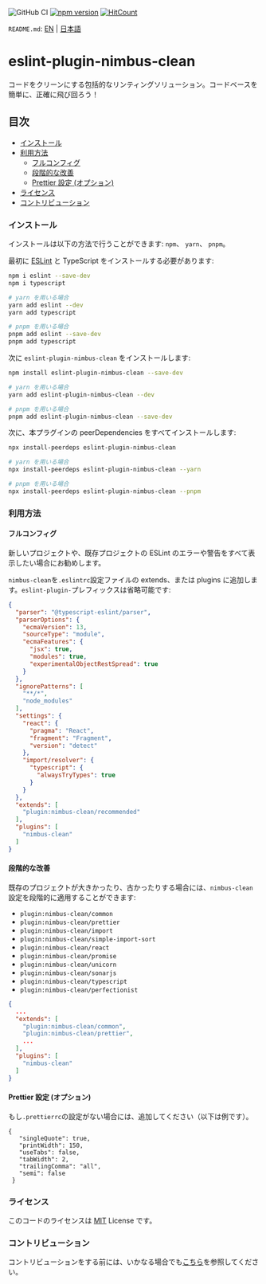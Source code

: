 ![GitHub CI](https://github.com/dipiash/eslint-plugin-nimbus-clean/actions/workflows/ci.yml/badge.svg)
[![npm version](https://badge.fury.io/js/eslint-plugin-nimbus-clean.svg?v=0.2.4)](https://badge.fury.io/js/eslint-plugin-nimbus-clean)
[![HitCount](https://hits.dwyl.com/dipiash/eslint-plugin-nimbus-clean.svg?style=flat-square)](http://hits.dwyl.com/dipiash/eslint-plugin-nimbus-clean)

`README.md`: [EN](/README.md) | [日本語](/docs/ja/README.md)

# eslint-plugin-nimbus-clean

コードをクリーンにする包括的なリンティングソリューション。コードベースを簡単に、正確に飛び回ろう！

## 目次

<!-- toc -->

- [インストール](#%E3%82%A4%E3%83%B3%E3%82%B9%E3%83%88%E3%83%BC%E3%83%AB)
- [利用方法](#%E5%88%A9%E7%94%A8%E6%96%B9%E6%B3%95)
  * [フルコンフィグ](#%E3%83%95%E3%83%AB%E3%82%B3%E3%83%B3%E3%83%95%E3%82%A3%E3%82%B0)
  * [段階的な改善](#%E6%AE%B5%E9%9A%8E%E7%9A%84%E3%81%AA%E6%94%B9%E5%96%84)
  * [Prettier 設定 (オプション)](#prettier-%E8%A8%AD%E5%AE%9A-%E3%82%AA%E3%83%97%E3%82%B7%E3%83%A7%E3%83%B3)
- [ライセンス](#%E3%83%A9%E3%82%A4%E3%82%BB%E3%83%B3%E3%82%B9)
- [コントリビューション](#%E3%82%B3%E3%83%B3%E3%83%88%E3%83%AA%E3%83%93%E3%83%A5%E3%83%BC%E3%82%B7%E3%83%A7%E3%83%B3)

<!-- tocstop -->

### インストール

インストールは以下の方法で行うことができます: `npm`、 `yarn`、 `pnpm`。

最初に [ESLint](https://eslint.org/) と TypeScript をインストールする必要があります:

```sh
npm i eslint --save-dev
npm i typescript

# yarn を用いる場合
yarn add eslint --dev
yarn add typescript

# pnpm を用いる場合
pnpm add eslint --save-dev
pnpm add typescript
```

次に `eslint-plugin-nimbus-clean` をインストールします:

```sh
npm install eslint-plugin-nimbus-clean --save-dev

# yarn を用いる場合
yarn add eslint-plugin-nimbus-clean --dev

# pnpm を用いる場合
pnpm add eslint-plugin-nimbus-clean --save-dev
```

次に、本プラグインの peerDependencies をすべてインストールします:

```sh
npx install-peerdeps eslint-plugin-nimbus-clean

# yarn を用いる場合
npx install-peerdeps eslint-plugin-nimbus-clean --yarn

# pnpm を用いる場合
npx install-peerdeps eslint-plugin-nimbus-clean --pnpm
```

### 利用方法

#### フルコンフィグ

新しいプロジェクトや、既存プロジェクトの ESLint のエラーや警告をすべて表示したい場合にお勧めします。

`nimbus-clean`を`.eslintrc`設定ファイルの extends、または plugins に追加します。`eslint-plugin-`プレフィックスは省略可能です:
```json
{
  "parser": "@typescript-eslint/parser",
  "parserOptions": {
    "ecmaVersion": 13,
    "sourceType": "module",
    "ecmaFeatures": {
      "jsx": true,
      "modules": true,
      "experimentalObjectRestSpread": true
    }
  },
  "ignorePatterns": [
    "**/*",
    "node_modules"
  ],
  "settings": {
    "react": {
      "pragma": "React",
      "fragment": "Fragment",
      "version": "detect"
    },
    "import/resolver": {
      "typescript": {
        "alwaysTryTypes": true
      }
    }
  },
  "extends": [
    "plugin:nimbus-clean/recommended"
  ],
  "plugins": [
    "nimbus-clean"
  ]
}
 ```

#### 段階的な改善

既存のプロジェクトが大きかったり、古かったりする場合には、`nimbus-clean` 設定を段階的に適用することができます:
- `plugin:nimbus-clean/common`
- `plugin:nimbus-clean/prettier`
- `plugin:nimbus-clean/import`
- `plugin:nimbus-clean/simple-import-sort`
- `plugin:nimbus-clean/react`
- `plugin:nimbus-clean/promise`
- `plugin:nimbus-clean/unicorn`
- `plugin:nimbus-clean/sonarjs`
- `plugin:nimbus-clean/typescript`
- `plugin:nimbus-clean/perfectionist`

```json
{
  ...
  "extends": [
    "plugin:nimbus-clean/common",
    "plugin:nimbus-clean/prettier",
    ...
  ],
  "plugins": [
    "nimbus-clean"
  ]
}
   ```

#### Prettier 設定 (オプション)

もし`.prettierrc`の設定がない場合には、追加してください（以下は例です）。
   ```prettier
   {
      "singleQuote": true,
      "printWidth": 150,
      "useTabs": false,
      "tabWidth": 2,
      "trailingComma": "all",
      "semi": false
    }
   ```

### ライセンス

このコードのライセンスは [MIT](/LICENSE) License です。

### コントリビューション

コントリビューションをする前には、いかなる場合でも[こちら](/CONTRIBUTING.md)を参照してください。

